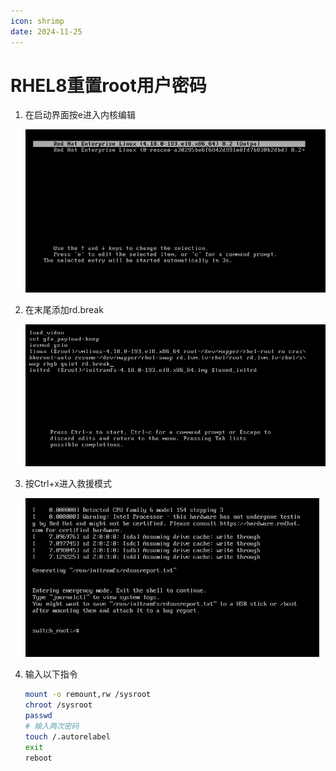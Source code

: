 ```yaml
---
icon: shrimp
date: 2024-11-25
---
```


# RHEL8重置root用户密码

<!-- more -->
1. 在启动界面按e进入内核编辑

   <img src="../../.vuepress/public/images/image-20250224153238630.png" alt="image-20250224153238630" style="zoom:67%;" />

2. 在末尾添加rd.break

   <img src="../../.vuepress/public/images/image-20250224153151952.png" alt="image-20250224153151952" style="zoom: 67%;" />

3. 按Ctrl+x进入救援模式

   <img src="../../.vuepress/public/images/image-20250224153536690.png" alt="image-20250224153536690" style="zoom:67%;" />

4. 输入以下指令

   ```bash
   mount -o remount,rw /sysroot
   chroot /sysroot
   passwd
   # 输入两次密码
   touch /.autorelabel
   exit
   reboot
   ```

   